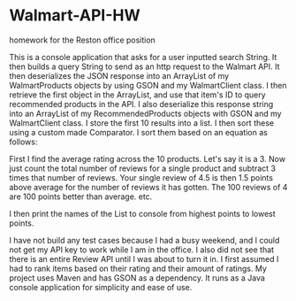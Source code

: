 # Walmart-API-HW
homework for the Reston office position

This is a console application that asks for a user inputted search String. It then builds a query String to send 
as an http request to the Walmart API. It then deserializes the JSON response into an ArrayList of my WalmartProducts
objects by using GSON and my WalmartClient class. I then retrieve the first object in the ArrayList, and use that item's ID to
query recommended products in the API. I also deserialize this response string into an ArrayList of my RecommendedProducts 
objects with GSON and my WalmartClient class. I store the first 10 results into a list. I then sort these using a custom made
Comparator. I sort them based on an equation as follows:

First I find the average rating across the 10 products. Let's say it is a 3. Now just count the total number of reviews 
for a single product and subtract 3 times that number of reviews. Your single review of 4.5 is then 1.5 points above 
average for the number of reviews it has gotten. The 100 reviews of 4 are 100 points better than average. etc.

I then print the names of the List to console from highest points to lowest points.




I have not build any test cases because I had a busy weekend, and I could not get my API key to work while I am in the office.
I also did not see that there is an entire Review API until I was about to turn it in. I first assumed I had to rank items based
on their rating and their amount of ratings.
My project uses Maven and has GSON as a dependency. It runs as a Java console application for simplicity and ease of use.
